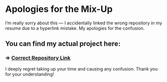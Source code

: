 # Apologies for the Mix-Up  

I’m really sorry about this — I accidentally linked the wrong repository in my resume due to a hyperlink mistake. My apologies for the confusion.  

## You can find my actual project here:  
### => [Correct Repository Link](https://github.com/nasagong/mayonaka)  

I deeply regret taking up your time and causing any confusion. Thank you for your understanding!

